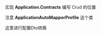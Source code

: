 实现   **Application.Contracts**  编写 Crud 的位置

注意   **ApplicationAutoMapperProfile**  这个类  

这里进行配置Dto转换